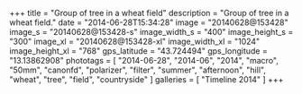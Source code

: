 +++
title = "Group of tree in a wheat field"
description = "Group of tree in a wheat field."
date = "2014-06-28T15:34:28"
image = "20140628@153428"
image_s = "20140628@153428-s"
image_width_s = "400"
image_height_s = "300"
image_xl = "20140628@153428-xl"
image_width_xl = "1024"
image_height_xl = "768"
gps_latitude = "43.724494"
gps_longitude = "13.13862908"
phototags = [ "2014-06-28", "2014-06", "2014", "macro", "50mm", "canonfd", "polarizer", "filter", "summer", "afternoon", "hill", "wheat", "tree", "field", "countryside" ]
galleries = [ "Timeline 2014" ]
+++
